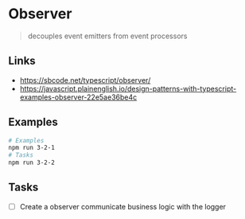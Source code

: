 # Observer

> decouples event emitters from event processors

## Links

- https://sbcode.net/typescript/observer/
- https://javascript.plainenglish.io/design-patterns-with-typescript-examples-observer-22e5ae36be4c

## Examples

```bash
# Examples
npm run 3-2-1
# Tasks
npm run 3-2-2
```

## Tasks

- [ ] Create a observer communicate business logic with the logger
